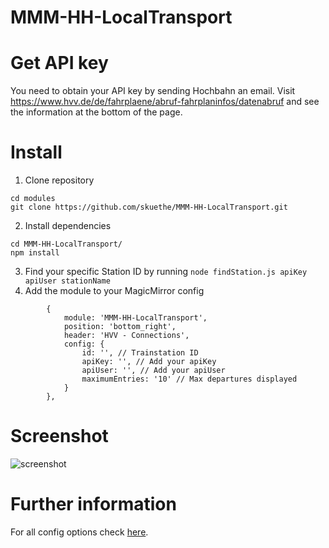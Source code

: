 # MMM-HH-LocalTransport

# Get API key

You need to obtain your API key by sending Hochbahn an email.
Visit https://www.hvv.de/de/fahrplaene/abruf-fahrplaninfos/datenabruf and see the information at the bottom of the page.

# Install

1. Clone repository
```
cd modules
git clone https://github.com/skuethe/MMM-HH-LocalTransport.git
```
2. Install dependencies
```
cd MMM-HH-LocalTransport/
npm install
```
3. Find your specific Station ID by running `node findStation.js apiKey apiUser stationName`
4. Add the module to your MagicMirror config
```
        {
            module: 'MMM-HH-LocalTransport',
            position: 'bottom_right',
            header: 'HVV - Connections',
            config: {
                id: '', // Trainstation ID
                apiKey: '', // Add your apiKey
                apiUser: '', // Add your apiUser
                maximumEntries: '10' // Max departures displayed
            }
        },
```
# Screenshot
![screenshot](https://user-images.githubusercontent.com/56306041/94842874-32095580-041c-11eb-9e65-752763020420.png)


# Further information
For all config options check [here](https://github.com/skuethe/MMM-HH-LocalTransport/blob/master/MMM-HH-LocalTransport.js#L15-L31).
